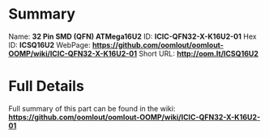 
Summary
=================

Name: __32 Pin SMD (QFN) ATMega16U2__
ID: __ICIC-QFN32-X-K16U2-01__
Hex ID: __ICSQ16U2__
WebPage: __https://github.com/oomlout/oomlout-OOMP/wiki/ICIC-QFN32-X-K16U2-01__
Short URL: __http://oom.lt/ICSQ16U2__

Full Details
==========================
Full summary of this part can be found in the wiki:   
__https://github.com/oomlout/oomlout-OOMP/wiki/ICIC-QFN32-X-K16U2-01__   

